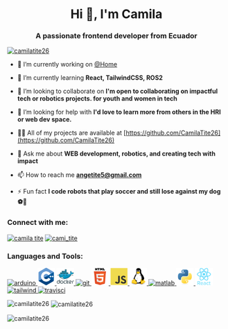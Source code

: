 <h1 align="center">Hi 👋, I'm Camila</h1>
<h3 align="center">A passionate frontend developer from Ecuador</h3>

<p align="left"> <a href="https://github.com/ryo-ma/github-profile-trophy"><img src="https://github-profile-trophy.vercel.app/?username=camilatite26" alt="camilatite26" /></a> </p>

- 🔭 I’m currently working on [@Home](https://github.com/RoBorregos/home2)

- 🌱 I’m currently learning **React, TailwindCSS, ROS2**

- 👯 I’m looking to collaborate on **I'm open to collaborating on impactful tech or robotics projects. for youth and women in tech**

- 🤝 I’m looking for help with **I'd love to learn more from others in the HRI or web dev space.**

- 👨‍💻 All of my projects are available at [https://github.com/CamilaTite26](https://github.com/CamilaTite26)

- 💬 Ask me about **WEB development, robotics, and creating tech with impact**

- 📫 How to reach me **angetite5@gmail.com**

- ⚡ Fun fact **I code robots that play soccer and still lose against my dog ⚽🐶**

<h3 align="left">Connect with me:</h3>
<p align="left">
<a href="https://linkedin.com/in/camila tite" target="blank"><img align="center" src="https://raw.githubusercontent.com/rahuldkjain/github-profile-readme-generator/master/src/images/icons/Social/linked-in-alt.svg" alt="camila tite" height="30" width="40" /></a>
<a href="https://instagram.com/cami_tite" target="blank"><img align="center" src="https://raw.githubusercontent.com/rahuldkjain/github-profile-readme-generator/master/src/images/icons/Social/instagram.svg" alt="cami_tite" height="30" width="40" /></a>
</p>

<h3 align="left">Languages and Tools:</h3>
<p align="left"> <a href="https://www.arduino.cc/" target="_blank" rel="noreferrer"> <img src="https://cdn.worldvectorlogo.com/logos/arduino-1.svg" alt="arduino" width="40" height="40"/> </a> <a href="https://www.w3schools.com/cpp/" target="_blank" rel="noreferrer"> <img src="https://raw.githubusercontent.com/devicons/devicon/master/icons/cplusplus/cplusplus-original.svg" alt="cplusplus" width="40" height="40"/> </a> <a href="https://www.docker.com/" target="_blank" rel="noreferrer"> <img src="https://raw.githubusercontent.com/devicons/devicon/master/icons/docker/docker-original-wordmark.svg" alt="docker" width="40" height="40"/> </a> <a href="https://git-scm.com/" target="_blank" rel="noreferrer"> <img src="https://www.vectorlogo.zone/logos/git-scm/git-scm-icon.svg" alt="git" width="40" height="40"/> </a> <a href="https://www.w3.org/html/" target="_blank" rel="noreferrer"> <img src="https://raw.githubusercontent.com/devicons/devicon/master/icons/html5/html5-original-wordmark.svg" alt="html5" width="40" height="40"/> </a> <a href="https://developer.mozilla.org/en-US/docs/Web/JavaScript" target="_blank" rel="noreferrer"> <img src="https://raw.githubusercontent.com/devicons/devicon/master/icons/javascript/javascript-original.svg" alt="javascript" width="40" height="40"/> </a> <a href="https://www.linux.org/" target="_blank" rel="noreferrer"> <img src="https://raw.githubusercontent.com/devicons/devicon/master/icons/linux/linux-original.svg" alt="linux" width="40" height="40"/> </a> <a href="https://www.mathworks.com/" target="_blank" rel="noreferrer"> <img src="https://upload.wikimedia.org/wikipedia/commons/2/21/Matlab_Logo.png" alt="matlab" width="40" height="40"/> </a> <a href="https://www.python.org" target="_blank" rel="noreferrer"> <img src="https://raw.githubusercontent.com/devicons/devicon/master/icons/python/python-original.svg" alt="python" width="40" height="40"/> </a> <a href="https://reactjs.org/" target="_blank" rel="noreferrer"> <img src="https://raw.githubusercontent.com/devicons/devicon/master/icons/react/react-original-wordmark.svg" alt="react" width="40" height="40"/> </a> <a href="https://tailwindcss.com/" target="_blank" rel="noreferrer"> <img src="https://www.vectorlogo.zone/logos/tailwindcss/tailwindcss-icon.svg" alt="tailwind" width="40" height="40"/> </a> <a href="https://travis-ci.org" target="_blank" rel="noreferrer"> <img src="https://www.vectorlogo.zone/logos/travis-ci/travis-ci-icon.svg" alt="travisci" width="40" height="40"/> </a> </p>

<p><img align="left" src="https://github-readme-stats.vercel.app/api/top-langs?username=camilatite26&show_icons=true&locale=en&layout=compact" alt="camilatite26" /></p>

<p>&nbsp;<img align="center" src="https://github-readme-stats.vercel.app/api?username=camilatite26&show_icons=true&locale=en" alt="camilatite26" /></p>

<p><img align="center" src="https://github-readme-streak-stats.herokuapp.com/?user=camilatite26&" alt="camilatite26" /></p>
